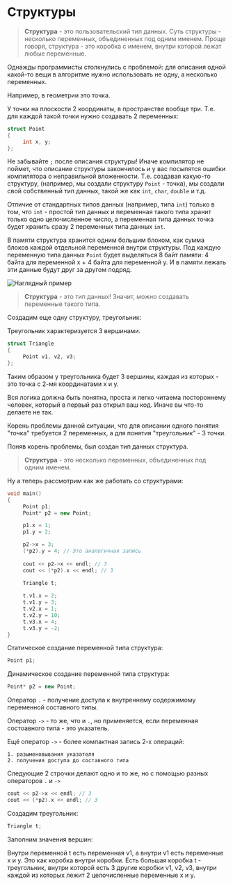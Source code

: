 # Структуры

> **Структура** - это пользовательский тип данных.
Суть структуры - несколько переменных, объединенных под одним именем.
Проще говоря, структура - это коробка с именем, внутри которой лежат любые переменные.

Однажды программисты столкнулись с проблемой: для описания одной какой-то вещи в алгоритме нужно использовать не одну, а несколько переменных. 
     
Например, в геометрии это точка. 

У точки на плоскости 2 координаты, в пространстве вообще три. Т.е. для каждой такой точки нужно создавать 2 переменных:

```c++
struct Point
{
     int x, y;
};
```
Не забывайте `;` после описания структуры!
Иначе компилятор не поймет, что описание структуры закончилось и у вас посыпятся ошибки компилятора о неправильной вложенности.
Т.е. создавая какую-то структуру, (например, мы создали структуру `Point` - точка), мы создали свой собственный тип данных, такой же как `int`, `char`, `double` и т.д.

Отличие от стандартных типов данных (например, типа `int`) только в том, что `int` - простой тип данных и переменная такого типа хранит только одно целочисленное число, а переменная типа данных точка будет хранить сразу 2 переменных типа данных `int`.

В памяти структура хранится одним большим блоком, как сумма блоков каждой отдельной переменной внутри структуры.
Под каждую переменную типа данных `Point` будет выделяться 8 байт памяти: 4 байта для переменной x + 4 байта для переменной y. И в памяти лежать эти данные будут друг за другом подряд.

![Наглядный пример](https://pp.userapi.com/c834403/v834403056/1428ad/Bgno14Qnmik.jpg)
 

> **Структура** - это тип данных! Значит, можно создавать переменные такого типа.
     
Создадим еще одну структуру, треугольник:

Треугольник характеризуется 3 вершинами.
```c++
struct Triangle
{
     Point v1, v2, v3;
};
```
Таким образом у треугольника будет 3 вершины, каждая из которых - это точка с 2-мя координатами x и y.

Вся логика должна быть понятна, проста и легко читаема постороннему человек, который в первый раз открыл ваш код. Иначе вы что-то делаете не так.
     
Корень проблемы данной ситуации, что для описании одного понятия "точка" требуется 2 переменных, а для понятия "треугольник" - 3 точки.
     
Поняв корень проблемы, был создан тип данных структура.

> **Структура** - это несколько переменных, объединенных под одним именем.

Ну а теперь рассмотрим как же работать со структурами:
```c++
void main()
{
     Point p1;
     Point* p2 = new Point;

     p1.x = 1;
     p1.y = 2;

     p2->x = 3;
     (*p2).y = 4; // Это аналогичная запись 
    
     cout << p2->x << endl; // 3
     cout << (*p2).x << endl; // 3

     Triangle t;
       
     t.v1.x = 2; 
     t.v1.y = 3;
     t.v2.x = 1;
     t.v2.y = 10;
     t.v3.x = 4;
     t.v3.y = -2;     
}

```
Статическое создание переменной типа структура:
```c++
Point p1;
```
Динамическое создание переменной типа структура:
```c++
Point* p2 = new Point;
```
Оператор `.` - получение доступа к внутреннему содержимому переменной составного типы.

Оператор `->` - то же, что и `.`, но применяется, если переменная состоавного типа - это указатель.

Ещё оператор `->` - более компактная запись 2-х операций: 
```
1. разыменовывания указателя 
2. получения доступа до составного типа
```   
Следующие 2 строчки делают одно и то же, но с помощью разных операторов `.` и `->`
```c++
cout << p2->x << endl; // 3
cout << (*p2).x << endl; // 3
```
Создадим треугольник:
```c++
Triangle t;
```
Заполним значения вершин:

Внутри переменной t есть переменная v1, а внутри v1 есть переменные x и y. Это как коробка внутри коробки. Есть большая коробка t - треугольник, внутри которой есть 3 другие коробки v1, v2, v3, внутри каждой из которых лежит 2 целочисленные переменные x и y.
